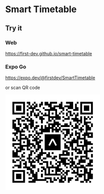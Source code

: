 # Smart Timetable

## Try it

### Web

<https://first-dev.github.io/smart-timetable>

### Expo Go

<https://expo.dev/@firstdev/SmartTimetable>

or scan QR code

<img src="assets/expo-go-qr-code.svg" alt="QR code" width="300">
